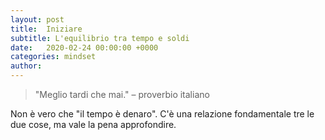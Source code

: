 ```yaml
---
layout: post
title:  Iniziare
subtitle: L'equilibrio tra tempo e soldi
date:   2020-02-24 00:00:00 +0000
categories: mindset
author:
---
```


> "Meglio tardi che mai."
> – proverbio italiano

Non è vero che "il tempo è denaro". C'è una relazione fondamentale tre le due cose, ma vale la pena approfondire.

